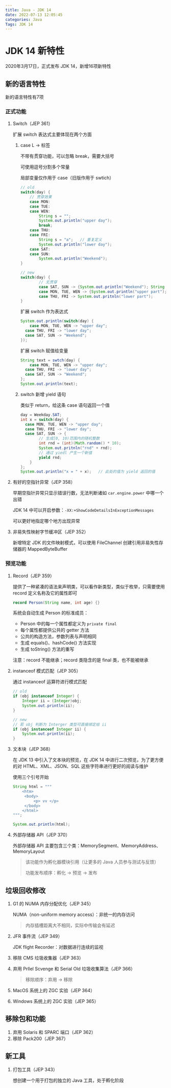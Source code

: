```yaml
---
title: Java - JDK 14
date: 2022-07-13 12:05:45
categories: Java
Tags: JDK 14
---
```


# JDK 14 新特性

2020年3月17日，正式发布 JDK 14，新增16项新特性

## 新的语言特性

新的语言特性有7项

### 正式功能

1. Switch（JEP 361）

   扩展 switch 表达式主要体现在两个方面

   1. case L -> 标签

      不带有贯穿功能，可以忽略 break，需要大括号

      可使用逗号分割多个常量

      局部变量仅作用于 case（旧版作用于 swtich）

      ```java
      // old
      switch(day) {
          // 贯穿效果
          case MON:
          case TUE:
          case WEN:
              String s = "";
              System.out.println("upper day");
              break;
          case THU:
          case FRI:
              String s = "a";	// 重复定义
              System.out.println("lower day");
          case SAT:
          case SUN:
              System.out.println("Weekend");
      }
      
      // new
      switch(day) {
              // 无贯穿
              case SAT, SUN -> {System.out.println("Weekend"); String s = "v";}
              case MON, TUE, WEN -> {System.out.println("upper part"); String s = "a";}	// 不会报错
              case THU, FRI -> System.out.pritnln("lower part");
      }
      ```

      扩展 switch 作为表达式

      ```java
      System.out.println(switch(day) {
          case MON, TUE, WEN -> "upper day";
      	case THU, FRI -> "lower day";
      	case SAT, SUN -> "Weekend";
      });
      ```

      扩展 switch 赋值给变量

      ```java
      String text = swtch(day) {
          case MON, TUE, WEN -> "upper day";
      	case THU, FRI -> "lower day";
      	case SAT, SUN -> "Weekend";
      };
      System.out.println(text);
      ```

   2. switch 新增 yield 语句

      类似于 return，给这条 case 语句返回一个值

      ```java
      day = Weekday.SAT;
      int x = switch(day) {
      	case MON, TUE, WEN -> "upper day";
      	case THU, FRI -> "lower day";
      	case SAT, SUN -> {
              // 生成[0, 10)范围内的随机整数
              int rnd = (int)(Math.random() * 10);
              System.out.pritnln("rnd" + rnd);
              // 通过 yiedl 产生一个新值
              yield rnd;
          }
      };
      System.out.println("x = " + x);	// 此处的值为 yield 返回的值
      ```

2. 有好的空指针异常（JEP 358）

   早期空指针异常只显示错误行数，无法判断诸如 `car.engine.power` 中哪一个出错

   JDK 14 中可以开启参数：`-XX:+ShowCodeDetailsInExceptionMessages`

   可以更好地指定哪个地方出现异常

3. 非易失性映射字节缓冲区（JEP 352）

   新增特定 JDK 的文件映射模式，可以使用 FileChannel 创建引用非易失性存储器的 MappedByteBuffer

### 预览功能

1. Record（JEP 359）

   提供了一种紧凑的语法来声明类，可以看作新类型，类似于枚举，只需要使用 record 定义名称及它的属性即可

   ```java
   record Person(String name, int age) {}
   ```

   系统会自动生成 Person 的标准成员：

   - Person 中的每一个属性都定义为 `private final`
   - 每个属性都提供公共的 getter 方法
   - 公共的构造方法，参数列表与声明相同
   - 生成 equals()、hashCode() 方法实现
   - 生成 toString() 方法的重写

   注意：record 不能继承；record 类隐含的是 final 类，也不能被继承

2. instanceof 模式匹配（JEP 305）

   通过 instanceof 运算符进行模式匹配

   ```java
   // old
   if (obj instanceof Integer) {
       Integer ii = (Integer)obj;
       System.out.println(ii);
   }
   
   // new
   // 若 obj 判断为 Interger 类型可直接绑定给 ii
   if (obj instanceof Integer ii) {
       System.out.println(ii);
   }
   ```

3. 文本块（JEP 368）

   在 JDK 13 中引入了文本块的预览，在 JDK 14 中进行二次预览，为了更方便的对 HTML、XML、JSON、SQL 这些字符串进行更好的阅读与维护

   使用三个引号开始

   ```java
   String html = """
       <htm>
       	<body>
       		<p> vv </p>
       	</body>
       </html>
   """;
   
   System.out.println(html);
   ```

4. 外部存储器 API（JEP 370）

   外部存储器 API 主要包含三个类：MemorySegment、MemoryAddress、MemoryLayout

   > 该功能作为孵化器模块引用（让更多的 Java 人员参与测试与反馈）
   >
   > 功能发布顺序：孵化 -> 预览 -> 发布

## 垃圾回收修改

1. G1 的 NUMA 内存分配优化（JEP 345）

   NUMA（non-uniform memory access）：非统一的内存访问

   > 内存插槽距离大不相同，实际中传输会有延迟

2. JFR 事件流（JEP 349）

   JDK flight Recorder：对数据进行连续的监视

3. 移除 CMS 垃圾收集器（JEP 363）

4. 弃用 Prllel Scvenge 和 Serial Old 垃圾收集算法（JEP 366）

   > 移除顺序：弃用 -> 移除

5. MacOS 系统上的 ZGC 实验（JEP 364）

6. Windows 系统上的 ZGC 实验（JEP 365）

## 移除包和功能

1. 弃用 Solaris 和 SPARC 端口（JEP 362）
2. 移除 Pack200（JEP 367）

## 新工具

1. 打包工具（JEP 343）

   想创建一个用于打包的独立的 Java 工具，处于孵化阶段